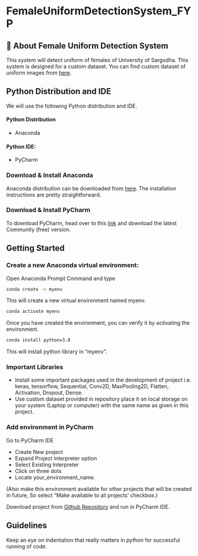 # FemaleUniformDetectionSystem_FYP

## 🚀 About Female Uniform Detection System
 This system will detect uniform of females of University of Sargodha. This system is designed for a custom dataset. You can find custom dataset of uniform images from  [here](https://drive.google.com/drive/folders/1p-QNSfMTpzIBmH5-A9qzUUK4R5aDcAqm). 
 
 ## Python Distribution and IDE
We will use the following Python distribution and IDE.
#### Python Distribution
- Anaconda
#### Python IDE: 
- PyCharm
### Download & Install Anaconda
Anaconda distribution can be downloaded from [here](https://www.anaconda.com/products/individual). The installation instructions are pretty straightforward.

### Download & Install PyCharm
 To download PyCharm, head over to this [link](https://www.jetbrains.com/pycharm/download/#section=windows) and download the latest Community (free) version.

## Getting Started 
### Create a new Anaconda virtual environment:

Open Anaconda Prompt Command and type

```bash
conda create -n myenv
``` 
This will create a new virtual environment named myenv.

```bash
conda activate myenv
```
Once you have created the environment, you can verify it by activating the environment.

```bash
conda install python=3.8
```
This will install python library in “myenv”.

### Important Libraries 

- Install some important packages used in the development of project i.e. keras, tensorflow, Sequential, Conv2D, MaxPooling2D, Flatten, Activation, Dropout, Dense.
- Use custom dataset provided in repository place it on local storage on your system (Laptop or computer) with the same name as given in this project.

### Add environment in PyCharm

Go to PyCharm IDE
- Create New project 
- Expand Project Interpreter option 
- Select Existing Interpreter 
- Click on three dots 
- Locate your_environment_name.

(Also make this environment available for other projects that will be created in future, So select “Make available to all projects’ checkbox.)

Download project from [Github Repository](https://github.com/Mahnoor2019/FemaleUniformDetectionSystem_FYP) and run in PyCharm IDE.


## Guidelines

Keep an eye on indentation that really matters in python for successful running of code.

